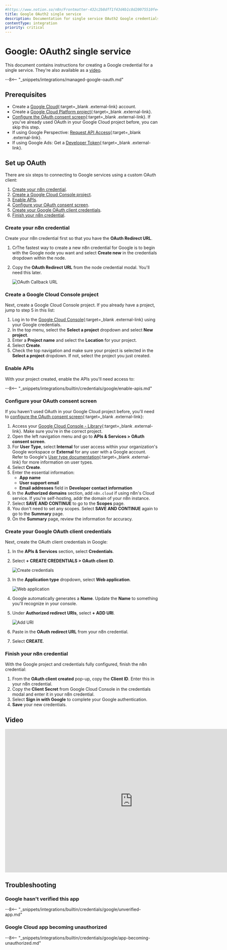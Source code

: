 ```yaml
---
#https://www.notion.so/n8n/Frontmatter-432c2b8dff1f43d4b1c8d20075510fe4
title: Google OAuth2 single service
description: Documentation for single service OAuth2 Google credentials. Use these credentials to authenticate Google in n8n, a workflow automation platform.
contentType: integration
priority: critical
---
```


# Google: OAuth2 single service

This document contains instructions for creating a Google credential for a single service. They're also available as a [video](#video).

--8<-- "_snippets/integrations/managed-google-oauth.md"

## Prerequisites

* Create a [Google Cloud](https://cloud.google.com/){:target=_blank .external-link} account.
* Create a [Google Cloud Platform project](https://developers.google.com/workspace/marketplace/create-gcp-project){:target=_blank .external-link}.
* [Configure the OAuth consent screen](https://developers.google.com/workspace/guides/configure-oauth-consent){:target=_blank .external-link}. If you've already used OAuth in your Google Cloud project before, you can skip this step.
* If using Google Perspective: [Request API Access](https://developers.perspectiveapi.com/s/docs-get-started){:target=_blank .external-link}.
* If using Google Ads: Get a [Developer Token](https://developers.google.com/google-ads/api/docs/first-call/dev-token){:target=_blank .external-link}.


## Set up OAuth

There are six steps to connecting to Google services using a custom OAuth client:

1. [Create your n8n credential](#create-your-n8n-credential).
2. [Create a Google Cloud Console project](#create-a-google-cloud-console-project).
3. [Enable APIs](#enable-apis).
4. [Configure your OAuth consent screen](#configure-your-oauth-consent-screen).
5. [Create your Google OAuth client credentials](#create-your-google-oauth-client-credentials).
6. [Finish your n8n credential](#finish-your-n8n-credential).

### Create your n8n credential

Create your n8n credential first so that you have the **OAuth Redirect URL**.

1. CrThe fastest way to create a new n8n credential for Google is to begin with the Google node you want and select **Create new** in the credentials dropdown within the node.
2. Copy the **OAuth Redirect URL** from the node credential modal. You'll need this later.

	![OAuth Callback URL](/_images/integrations/builtin/credentials/google/oauth_callback.png) 

### Create a Google Cloud Console project

Next, create a Google Cloud Console project. If you already have a project, jump to step 5 in this list:

1. Log in to the [Google Cloud Console](https://console.cloud.google.com){:target=_blank .external-link} using your Google credentials.
2. In the top menu, select the **Select a project** dropdown and select **New project**.
3. Enter a **Project name** and select the **Location** for your project.
4. Select **Create**.
5. Check the top navigation and make sure your project is selected in the **Select a project** dropdown. If not, select the project you just created.

### Enable APIs

With your project created, enable the APIs you'll need access to:

--8<-- "_snippets/integrations/builtin/credentials/google/enable-apis.md"

### Configure your OAuth consent screen

If you haven't used OAuth in your Google Cloud project before, you'll need to [configure the OAuth consent screen](https://developers.google.com/workspace/guides/configure-oauth-consent){:target=_blank .external-link}:

1. Access your [Google Cloud Console - Library](https://console.cloud.google.com/apis/library){:target=_blank .external-link}. Make sure you're in the correct project. 
1. Open the left navigation menu and go to **APIs & Services > OAuth consent screen**.
2. For **User Type**, select **Internal** for user access within your organization's Google workspace or **External** for any user with a Google account. Refer to Google's [User type documentation](https://support.google.com/cloud/answer/10311615#user-type&zippy=%2Cexternal%2Cinternal){:target=_blank .external-link} for more information on user types.
3. Select **Create**.
4. Enter the essential information:
	- **App name**
	- **User support email**
	- **Email addresses** field in **Developer contact information**
5. In the **Authorized domains** section, add `n8n.cloud` if using n8n's Cloud service. If you're self-hosting, addr the domain of your n8n instance.
7. Select **SAVE AND CONTINUE** to go to the **Scopes** page.
8. You don't need to set any scopes. Select **SAVE AND CONTINUE** again to go to the **Summary** page.
9. On the **Summary** page, review the information for accuracy.

### Create your Google OAuth client credentials

Next, create the OAuth client credentials in Google:

1. In the **APIs & Services** section, select **Credentials**.
2. Select **+ CREATE CREDENTIALS > OAuth client ID**.

	![Create credentials](/_images/integrations/builtin/credentials/google/create-credentials.png)

3. In the **Application type** dropdown, select **Web application**.

	![Web application](/_images/integrations/builtin/credentials/google/application-web-application.png)

4. Google automatically generates a **Name**. Update the **Name** to something you'll recognize in your console.
5. Under **Authorized redirect URIs**, select **+ ADD URI**.

	![Add URI](/_images/integrations/builtin/credentials/google/add-uri.png)

6. Paste in the **OAuth redirect URL** from your n8n credential.
7. Select **CREATE**.

### Finish your n8n credential

With the Google project and credentials fully configured, finish the n8n credential:

1. From the **OAuth client created** pop-up, copy the **Client ID**. Enter this in your n8n credential.
2. Copy the **Client Secret** from Google Cloud Console in the credentials modal and enter it in your n8n credential.
2. Select **Sign in with Google** to complete your Google authentication.
3. **Save** your new credentials.

<!--
### Set up OAuth in Google Cloud

1. Go to [Google Cloud Console | APIs and services](https://console.cloud.google.com/apis/credentials){:target=_blank .external-link} and make sure you're in the project you want to use.

	??? Details "View screenshot"
		![Google project dropdown](/_images/integrations/builtin/credentials/google/check-google-project.png)

2. **Optional:** If you haven't used OAuth in your Google Cloud project before, you need to [configure the OAuth consent screen](https://developers.google.com/workspace/guides/configure-oauth-consent){:target=_blank .external-link}. Expand the detailed steps below for more guidance.

	??? Details "View detailed steps"
		1. Select **OAuth consent screen**.
		2. For **User Type**, select **Internal** for user access within your organization's Google workspace or **External** for any user with a Google account.
		3. Select **Create**.
		4. Enter the essential information: **App name**, **User support email**, and the **Email addresses** field in **Developer contact information**.
		5. Add an authorized domain: select **+ ADD DOMAIN**. Enter `n8n.cloud` if using n8n's Cloud service, or the domain of your n8n instance if you're self-hosting.
		6. Select **SAVE AND CONTINUE** to go to the **Scopes** page.
		7. You don't need to set any scopes. Select **SAVE AND CONTINUE** again to go to the **Summary** page.
		8. On the **Summary** page, review the information, then select **BACK TO DASHBOARD**.

3. Select **+ CREATE CREDENTIALS > OAuth client ID**.

	??? Details "View screenshot"   
		![Create credentials](/_images/integrations/builtin/credentials/google/create-credentials.png)

4. In the **Application type** dropdown, select **Web application**. Google automatically generates a name.

	??? Details "View screenshot"   
		![Web application](/_images/integrations/builtin/credentials/google/application-web-application.png)

5. Under **Authorized redirect URIs**, select **+ ADD URI**. Paste in the OAuth redirect URL from n8n.

	??? Details "View screenshot"  
		![OAuth Callback URL](/_images/integrations/builtin/credentials/google/oauth_callback.png) 
		![Add URI](/_images/integrations/builtin/credentials/google/add-uri.png)

6. Select **CREATE**.
7. Enable each Google service API that you want to use:

	1. If using Google Perspective or Google Ads: [Request API Access for Perspective](https://developers.perspectiveapi.com/s/docs-get-started){:target=_blank .external-link} or a [Developer Token for Ads](https://developers.google.com/google-ads/api/docs/first-call/dev-token){:target=_blank .external-link}.  
	--8<-- "_snippets/integrations/builtin/credentials/google/enable-apis.md"

### Create and test your connection

In n8n:

1. Enter your new **Client ID** and **Client Secret** from Google Cloud Console in the credentials modal.
2. Select **Sign in with Google** to complete your Google authentication.
3. **Save** your new credentials.
-->
## Video

<div class="video-container">
<iframe width="840" height="472.5" src="https://www.youtube.com/embed/gZ6N2H3_vys" frameborder="0" allow="accelerometer; autoplay; clipboard-write; encrypted-media; gyroscope; picture-in-picture" allowfullscreen></iframe>
</div>

## Troubleshooting

### Google hasn't verified this app

--8<-- "_snippets/integrations/builtin/credentials/google/unverified-app.md"

### Google Cloud app becoming unauthorized

--8<-- "_snippets/integrations/builtin/credentials/google/app-becoming-unauthorized.md"

